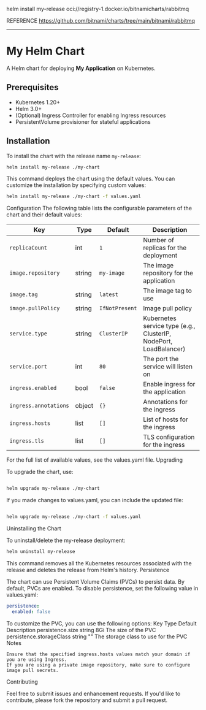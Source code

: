 helm install my-release oci://registry-1.docker.io/bitnamicharts/rabbitmq


REFERENCE
https://github.com/bitnami/charts/tree/main/bitnami/rabbitmq



--------------------------------------------------------
# My Helm Chart

A Helm chart for deploying **My Application** on Kubernetes.

## Prerequisites

- Kubernetes 1.20+
- Helm 3.0+
- (Optional) Ingress Controller for enabling Ingress resources
- PersistentVolume provisioner for stateful applications

## Installation

To install the chart with the release name `my-release`:

```bash
helm install my-release ./my-chart
```
This command deploys the chart using the default values. You can customize the installation by specifying custom values:

```bash
helm install my-release ./my-chart -f values.yaml
```

Configuration
The following table lists the configurable parameters of the chart and their default values:

| Key                   | Type   | Default         | Description                                          |
|-----------------------|--------|-----------------|------------------------------------------------------|
| `replicaCount`        | int    | `1`             | Number of replicas for the deployment                |
| `image.repository`    | string | `my-image`      | The image repository for the application             |
| `image.tag`           | string | `latest`        | The image tag to use                                 |
| `image.pullPolicy`    | string | `IfNotPresent`  | Image pull policy                                    |
| `service.type`        | string | `ClusterIP`     | Kubernetes service type (e.g., ClusterIP, NodePort, LoadBalancer) |
| `service.port`        | int    | `80`            | The port the service will listen on                  |
| `ingress.enabled`     | bool   | `false`         | Enable ingress for the application                   |
| `ingress.annotations` | object | `{}`            | Annotations for the ingress                          |
| `ingress.hosts`       | list   | `[]`            | List of hosts for the ingress                        |
| `ingress.tls`         | list   | `[]`            | TLS configuration for the ingress                    |


For the full list of available values, see the values.yaml file.
Upgrading

To upgrade the chart, use:

```bash

helm upgrade my-release ./my-chart
```
If you made changes to values.yaml, you can include the updated file:

```bash

helm upgrade my-release ./my-chart -f values.yaml
```
Uninstalling the Chart

To uninstall/delete the my-release deployment:

```bash
helm uninstall my-release
```
This command removes all the Kubernetes resources associated with the release and deletes the release from Helm's history.
Persistence

The chart can use Persistent Volume Claims (PVCs) to persist data. By default, PVCs are enabled. To disable persistence, set the following value in values.yaml:

```yaml
persistence:
  enabled: false
```
To customize the PVC, you can use the following options:
Key	Type	Default	Description
persistence.size	string	8Gi	The size of the PVC
persistence.storageClass	string	""	The storage class to use for the PVC
Notes

    Ensure that the specified ingress.hosts values match your domain if you are using Ingress.
    If you are using a private image repository, make sure to configure image pull secrets.

Contributing

Feel free to submit issues and enhancement requests. If you'd like to contribute, please fork the repository and submit a pull request.
